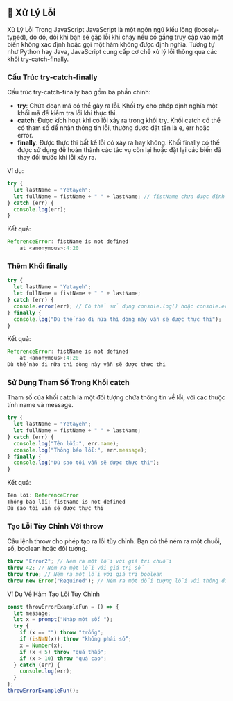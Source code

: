 ## 🧨 Xử Lý Lỗi

Xử Lý Lỗi Trong JavaScript
JavaScript là một ngôn ngữ kiểu lỏng (loosely-typed), do đó, đôi khi bạn sẽ gặp lỗi khi chạy nếu cố gắng truy cập vào một biến không xác định hoặc gọi một hàm không được định nghĩa. Tương tự như Python hay Java, JavaScript cung cấp cơ chế xử lý lỗi thông qua các khối try-catch-finally.

### Cấu Trúc try-catch-finally

Cấu trúc try-catch-finally bao gồm ba phần chính:

- **try**: Chứa đoạn mã có thể gây ra lỗi. Khối try cho phép định nghĩa một khối mã để kiểm tra lỗi khi thực thi.
- **catch**: Được kích hoạt khi có lỗi xảy ra trong khối try. Khối catch có thể có tham số để nhận thông tin lỗi, thường được đặt tên là e, err hoặc error.
- **finally**: Được thực thi bất kể lỗi có xảy ra hay không. Khối finally có thể được sử dụng để hoàn thành các tác vụ còn lại hoặc đặt lại các biến đã thay đổi trước khi lỗi xảy ra.

Ví dụ:

```javascript
try {
  let lastName = "Yetayeh";
  let fullName = fistName + " " + lastName; // fistName chưa được định nghĩa
} catch (err) {
  console.log(err);
}
```

Kết quả:

```javascript
ReferenceError: fistName is not defined
    at <anonymous>:4:20
```

### Thêm Khối finally

```javascript
try {
  let lastName = "Yetayeh";
  let fullName = fistName + " " + lastName;
} catch (err) {
  console.error(err); // Có thể sử dụng console.log() hoặc console.error()
} finally {
  console.log("Dù thế nào đi nữa thì dòng này vẫn sẽ được thực thi");
}
```

Kết quả:

```javascript
ReferenceError: fistName is not defined
    at <anonymous>:4:20
Dù thế nào đi nữa thì dòng này vẫn sẽ được thực thi
```

### Sử Dụng Tham Số Trong Khối catch

Tham số của khối catch là một đối tượng chứa thông tin về lỗi, với các thuộc tính name và message.

```javascript
try {
  let lastName = "Yetayeh";
  let fullName = fistName + " " + lastName;
} catch (err) {
  console.log("Tên lỗi:", err.name);
  console.log("Thông báo lỗi:", err.message);
} finally {
  console.log("Dù sao tôi vẫn sẽ được thực thi");
}
```

Kết quả:

```javascript
Tên lỗi: ReferenceError
Thông báo lỗi: fistName is not defined
Dù sao tôi vẫn sẽ được thực thi
```

### Tạo Lỗi Tùy Chỉnh Với throw

Câu lệnh throw cho phép tạo ra lỗi tùy chỉnh. Bạn có thể ném ra một chuỗi, số, boolean hoặc đối tượng.

```javascript
throw "Error2"; // Ném ra một lỗi với giá trị chuỗi
throw 42; // Ném ra một lỗi với giá trị số
throw true; // Ném ra một lỗi với giá trị boolean
throw new Error("Required"); // Ném ra một đối tượng lỗi với thông điệp Required
```

Ví Dụ Về Hàm Tạo Lỗi Tùy Chỉnh

```javascript
const throwErrorExampleFun = () => {
  let message;
  let x = prompt("Nhập một số: ");
  try {
    if (x == "") throw "trống";
    if (isNaN(x)) throw "không phải số";
    x = Number(x);
    if (x < 5) throw "quá thấp";
    if (x > 10) throw "quá cao";
  } catch (err) {
    console.log(err);
  }
};
throwErrorExampleFun();
```
